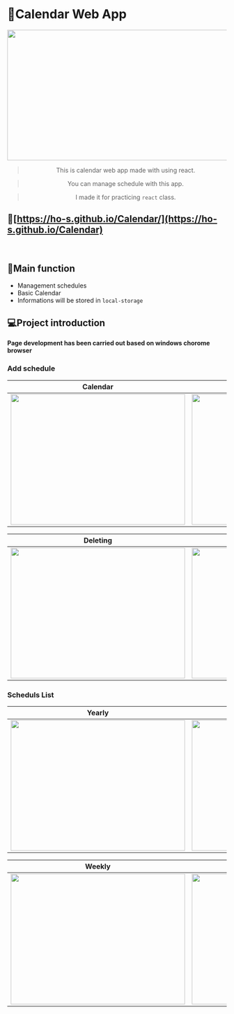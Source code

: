 # :calendar:Calendar Web App

<img src='https://user-images.githubusercontent.com/71132893/103134398-5495cc80-46f4-11eb-8c66-2c78dd4c517d.png' width='800px' height='300px'>
<div align="center">

> This is calendar web app made with using react.

> You can manage schedule with this app.

> I made it for practicing `react` class.

</div>

## 🔗[https://ho-s.github.io/Calendar/](https://ho-s.github.io/Calendar)

<br>

## :checkered_flag:Main function

-   Management schedules
-   Basic Calendar
-   Informations will be stored in `local-storage`

## 💻Project introduction

**Page development has been carried out based on windows chorome browser**

### Add schedule

|                                                                    Calendar                                                                    |                                                                     Adding                                                                      |
| :--------------------------------------------------------------------------------------------------------------------------------------------: | :---------------------------------------------------------------------------------------------------------------------------------------------: |
| <img src='https://user-images.githubusercontent.com/71132893/103136895-aeec5880-4707-11eb-9299-70b12ff0eeea.gif' width='400px' height='300px'> | <img src='https://user-images.githubusercontent.com/71132893/103136889-a09e3c80-4707-11eb-9dae-29d091f87488.gif' width='400px'  height='300px'> |

|                                                                    Deleting                                                                    |                                                                    Summary                                                                     |
| :--------------------------------------------------------------------------------------------------------------------------------------------: | :--------------------------------------------------------------------------------------------------------------------------------------------: |
| <img src='https://user-images.githubusercontent.com/71132893/103136899-b3187600-4707-11eb-80bf-ccf5e0d9632c.gif' width='400px' height='300px'> | <img src='https://user-images.githubusercontent.com/71132893/103136902-b4e23980-4707-11eb-858b-06c1218d5298.gif' width='400px' height='300px'> |

### Scheduls List

|                                                                     Yearly                                                                     |                                                                    Monthly                                                                     |
| :--------------------------------------------------------------------------------------------------------------------------------------------: | :--------------------------------------------------------------------------------------------------------------------------------------------: |
| <img src='https://user-images.githubusercontent.com/71132893/103136905-b7449380-4707-11eb-98af-42f0b24938d9.gif' width='400px' height='300px'> | <img src='https://user-images.githubusercontent.com/71132893/103136901-b3b10c80-4707-11eb-9f65-4ed5cc234b0b.gif' width='400px' height='300px'> |

|                                                                     Weekly                                                                     |                                                                     Daily                                                                      |
| :--------------------------------------------------------------------------------------------------------------------------------------------: | :--------------------------------------------------------------------------------------------------------------------------------------------: |
| <img src='https://user-images.githubusercontent.com/71132893/103136903-b6136680-4707-11eb-9253-3e4d6aeeed8c.gif' width='400px' height='300px'> | <img src='https://user-images.githubusercontent.com/71132893/103136898-b1e74900-4707-11eb-8853-023687c44d5c.gif' width='400px' height='300px'> |
